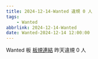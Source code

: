 ```yaml
---
title: 2024-12-14-Wanted 違規 0 人
tags:
    - Wanted
abbrlink: 2024-12-14-Wanted
date: Wanted-2024-12-14 12:00:00
---
```

Wanted 板 [板規連結](https://www.ptt.cc/bbs/Wanted/M.1608829773.A.D3B.html)
昨天違規 0 人
